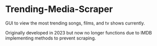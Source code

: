 # Trending-Media-Scraper
GUI to view the most trending songs, films, and tv shows currently.

Originally developed in 2023 but now no longer functions due to IMDB implementing methods to prevent scraping.
